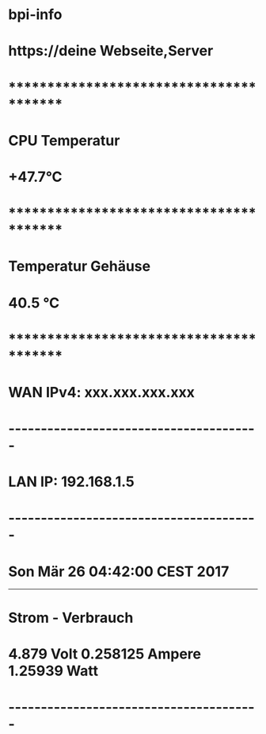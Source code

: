 # bpi-info


#   https://deine Webseite,Server
# ***************************************
# CPU Temperatur
# +47.7°C
# ***************************************
# Temperatur Gehäuse
# 40.5 °C
# ***************************************
# WAN IPv4: xxx.xxx.xxx.xxx
# ---------------------------------------
# LAN IP: 192.168.1.5
# ---------------------------------------
# Son Mär 26 04:42:00 CEST 2017
---------------------------------------
# Strom - Verbrauch
# 4.879 Volt 0.258125 Ampere 1.25939 Watt
# ---------------------------------------


